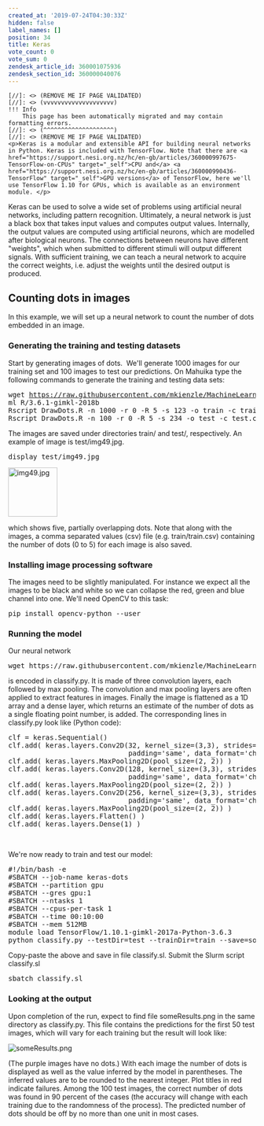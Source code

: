 ```yaml
---
created_at: '2019-07-24T04:30:33Z'
hidden: false
label_names: []
position: 34
title: Keras
vote_count: 0
vote_sum: 0
zendesk_article_id: 360001075936
zendesk_section_id: 360000040076
---
```



    [//]: <> (REMOVE ME IF PAGE VALIDATED)
    [//]: <> (vvvvvvvvvvvvvvvvvvvv)
    !!! Info
        This page has been automatically migrated and may contain formatting errors.
    [//]: <> (^^^^^^^^^^^^^^^^^^^^)
    [//]: <> (REMOVE ME IF PAGE VALIDATED)
    <p>Keras is a modular and extensible API for building neural networks in Python. Keras is included with TensorFlow. Note that there are <a href="https://support.nesi.org.nz/hc/en-gb/articles/360000997675-TensorFlow-on-CPUs" target="_self">CPU and</a> <a href="https://support.nesi.org.nz/hc/en-gb/articles/360000990436-TensorFlow" target="_self">GPU versions</a> of TensorFlow, here we'll use TensorFlow 1.10 for GPUs, which is available as an environment module. </p>
<p>Keras can be used to solve a wide set of problems using artificial neural networks, including pattern recognition. Ultimately, a neural network is just a black box that takes input values and computes output values. Internally, the output values are computed using artificial neurons, which are modelled after biological neurons. The connections between neurons have different "weights", which when submitted to different stimuli will output different signals. With sufficient training, we can teach a neural network to acquire the correct weights, i.e. adjust the weights until the desired output is produced. </p>
<h2>Counting dots in images</h2>
<p>In this example, we will set up a neural network to count the number of dots embedded in an image.</p>
<h3>Generating the training and testing datasets</h3>
<p>Start by generating images of dots.  We'll generate 1000 images for our training set and 100 images to test our predictions. On Mahuika type the following commands to generate the training and testing data sets:</p>
<pre>wget <a href="https://raw.githubusercontent.com/mkienzle/MachineLearning/master/Scripts/ProduceSyntheticData/DrawDots.R">https://raw.githubusercontent.com/mkienzle/MachineLearning/master/Scripts/ProduceSyntheticData/DrawDots.R<br></a>ml <span class="s1">R/3.6.1-gimkl-2018b<br></span><span class="s1">Rscript DrawDots.R -n 1000 -r 0 -R 5 -s 123 -o train -c train.csv -w 40</span><br><span class="s1">Rscript DrawDots.R -n 100 -r 0 -R 5 -s 234 -o test -c test.csv -w 40</span></pre>
<p class="p1"><span class="s1">The images are saved under directories train/ and test/, respectively. An example of image is test/img49.jpg.</span></p>
<pre class="p1"><span class="s1">display test/img49.jpg</span></pre>
<p class="p1"><span class="s1"><img src="https://support.nesi.org.nz/hc/article_attachments/360002364835/img49.jpg" alt="img49.jpg" width="100" height="100"></span></p>
<p class="p1"><span class="s1">which shows five, partially overlapping dots. Note that along with the images, a comma separated values (csv) file (e.g. train/train.csv) containing the number of dots (0 to 5) for each image is also saved.</span></p>
<h3 class="p1">Installing image processing software</h3>
<p class="p1">The images need to be slightly manipulated. For instance we expect all the images to be black and white so we can collapse the red, green and blue channel into one. We'll need OpenCV to this task:</p>
<pre class="p1"><span class="s1">pip install opencv-python --user</span></pre>
<h3 class="p1">Running the model</h3>
<p class="p1">Our neural network</p>
<pre class="p1"><span class="s1">wget https://raw.githubusercontent.com/mkienzle/MachineLearning/master/Scripts/Conv2D/classify.py</span></pre>
<p class="p1">is encoded in classify.py. It is made of three convolution layers, each followed by max pooling. The convolution and max pooling layers are often applied to extract features in images. Finally the image is flattened as a 1D array and a dense layer, which returns an estimate of the number of dots as a single floating point number, is added. The corresponding lines in classify.py look like (Python code):</p>
<pre class="p1"><span class="s1">clf = keras.Sequential()</span><br><span class="s1">clf.add( keras.layers.Conv2D(</span><span class="s2">32</span><span class="s1">, kernel_size=(</span><span class="s2">3</span><span class="s1">,</span><span class="s2">3</span><span class="s1">), strides=(</span><span class="s2">1</span><span class="s1">,</span><span class="s2">1</span><span class="s1">),</span><br><span class="s1"><span class="Apple-converted-space">                             </span>padding=</span><span class="s2">'same'</span><span class="s1">, data_format=</span><span class="s2">'channels_last'</span><span class="s1">, activation=</span><span class="s2">'relu'</span><span class="s1">) )</span><br><span class="s1">clf.add( keras.layers.MaxPooling2D(pool_size=(</span><span class="s2">2</span><span class="s1">, </span><span class="s2">2</span><span class="s1">)) )</span><br><span class="s1">clf.add( keras.layers.Conv2D(</span><span class="s2">128</span><span class="s1">, kernel_size=(</span><span class="s2">3</span><span class="s1">,</span><span class="s2">3</span><span class="s1">), strides=(</span><span class="s2">1</span><span class="s1">,</span><span class="s2">1</span><span class="s1">),</span><br><span class="s1"><span class="Apple-converted-space">                             </span>padding=</span><span class="s2">'same'</span><span class="s1">, data_format=</span><span class="s2">'channels_last'</span><span class="s1">, activation=</span><span class="s2">'relu'</span><span class="s1">) )</span><br><span class="s1">clf.add( keras.layers.MaxPooling2D(pool_size=(</span><span class="s2">2</span><span class="s1">, </span><span class="s2">2</span><span class="s1">)) )</span><br><span class="s1">clf.add( keras.layers.Conv2D(</span><span class="s2">256</span><span class="s1">, kernel_size=(</span><span class="s2">3</span><span class="s1">,</span><span class="s2">3</span><span class="s1">), strides=(</span><span class="s2">1</span><span class="s1">,</span><span class="s2">1</span><span class="s1">),</span><br><span class="s1"><span class="Apple-converted-space">                             </span>padding=</span><span class="s2">'same'</span><span class="s1">, data_format=</span><span class="s2">'channels_last'</span><span class="s1">, activation=</span><span class="s2">'relu'</span><span class="s1">) )</span><br><span class="s1">clf.add( keras.layers.MaxPooling2D(pool_size=(</span><span class="s2">2</span><span class="s1">, </span><span class="s2">2</span><span class="s1">)) )</span><br><span class="s1">clf.add( keras.layers.Flatten() )</span><br><span class="s1">clf.add( keras.layers.Dense(</span><span class="s2">1</span><span class="s1">) )</span></pre>
<p class="p1"> </p>
<p class="p1">We're now ready to train and test our model:</p>
<pre class="p1"><span class="s1">#!/bin/bash -e</span><br><span class="s1">#SBATCH --job-name keras-dots</span><br><span class="s1">#SBATCH --partition gpu</span><br><span class="s1">#SBATCH --gres gpu:1</span><br><span class="s1">#SBATCH --ntasks 1</span><br><span class="s1">#SBATCH --cpus-per-task 1</span><br><span class="s1">#SBATCH --time 00:10:00</span><br><span class="s1">#SBATCH --mem 512MB</span><br><span class="s1">module load TensorFlow/1.10.1-gimkl-2017a-Python-3.6.3</span><br><span class="s1">python classify.py --testDir=test --trainDir=train --save=someResults.png</span></pre>
<p class="p1">Copy-paste the above and save in file classify.sl. Submit the Slurm script classify.sl</p>
<pre class="p1">sbatch classify.sl</pre>
<h3 class="p1">Looking at the output</h3>
<p class="p1">Upon completion of the run, expect to find file someResults.png in the same directory as classify.py. This file contains the predictions for the first 50 test images, which will vary for each training but the result will look like: </p>
<p class="p1"><img src="https://support.nesi.org.nz/hc/article_attachments/360002469116/someResults.png" alt="someResults.png"></p>
<p class="p1"><span class="s1">(The purple images have no dots.) With each image the number of dots is displayed as well as the value inferred by the model in parentheses. The inferred values are to be rounded to the nearest integer. Plot titles in red indicate failures. Among the 100 test images, the correct number of dots was found in 90 percent of the cases (the accuracy will change with each training due to the randomness of the process). The predicted number of dots should be off by no more than one unit in most cases. </span></p>
<p class="p1"> </p>
<p class="p1"> </p>
<p> </p>
<p> </p>
